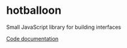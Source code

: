 # hotballoon
Small JavaScript library for building interfaces

[Code documentation](https://flexiooss.github.io/hotballoon/)
